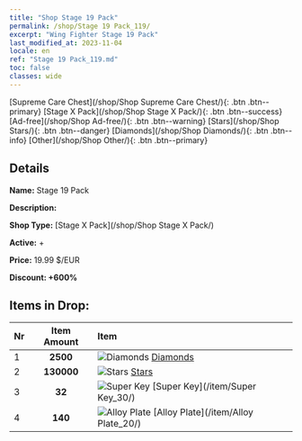 ```yaml
---
title: "Shop Stage 19 Pack"
permalink: /shop/Stage 19 Pack_119/
excerpt: "Wing Fighter Stage 19 Pack"
last_modified_at: 2023-11-04
locale: en
ref: "Stage 19 Pack_119.md"
toc: false
classes: wide
---
```



  [Supreme Care Chest](/shop/Shop Supreme Care Chest/){: .btn .btn--primary}   [Stage X Pack](/shop/Shop Stage X Pack/){: .btn .btn--success}   [Ad-free](/shop/Shop Ad-free/){: .btn .btn--warning}   [Stars](/shop/Shop Stars/){: .btn .btn--danger}   [Diamonds](/shop/Shop Diamonds/){: .btn .btn--info}   [Other](/shop/Shop Other/){: .btn .btn--primary} 

## Details

 **Name:** Stage 19 Pack 

 **Description:** 

 **Shop Type:** [Stage X Pack](/shop/Shop Stage X Pack/)

 **Active:** + 

 **Price:** 19.99 $/EUR 

 **Discount: +600%** 



## Items in Drop:

  |  Nr | Item Amount  |       Item       |
  |:----|:------------:|:-----------------|
  | 1 | **2500**  | ![Diamonds](/images/item/Diamonds_p.png) [Diamonds](/item/Diamonds_15/) | 
  | 2 | **130000**  | ![Stars](/images/item/Stars_p.png) [Stars](/item/Stars_2/) | 
  | 3 | **32**  | ![Super Key](/images/item/Super_Key_p.png) [Super Key](/item/Super Key_30/) | 
  | 4 | **140**  | ![Alloy Plate](/images/item/Alloy_Plate_p.png) [Alloy Plate](/item/Alloy Plate_20/) | 

